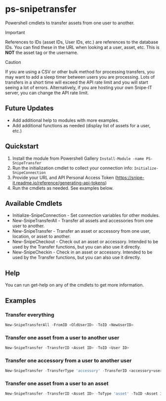 # ps-snipetransfer

Powershell cmdlets to transfer assets from one user to another.

> [!IMPORTANT]
> References to IDs (asset IDs, User IDs, etc.) are references to the database IDs. You can find these in the URL when looking at a user, asset, etc. This is **NOT** the asset tag or the username.

> [!CAUTION]
> If you are using a CSV or other bulk method for processing transfers, you may want to add a sleep timer between users you are processing. Lots of transfers in a short time will exceed the API rate limit and you will start seeing a lot of errors. Alternatively, if you are hosting your own Snipe-IT server, you can change the API rate limit.

## Future Updates

* Add additional help to modules with more examples.
* Add additional functions as needed (display list of assets for a user, etc.)

## Quickstart

1. Install the module from Powershell Gallery `Install-Module -name PS-SnipeTransfer`
2. Run the initialization cmdlet to collect your connection info: `Initialize-SnipeConnection`
3. Provide your URL and API Personal Access Token (<https://snipe-it.readme.io/reference/generating-api-tokens>)
4. Run the cmdlets as needed. See examples below.

## Available Cmdlets

* Initialize-SnipeConnection - Set connection variables for other modules.
* New-SnipeTransferAll - Transfer all assets and accessories from one user to another.
* New-SnipeTransfer - Transfer an asset or accessory from one user, location, or asset to another.
* New-SnipeCheckout - Check out an asset or accessory. Intended to be used by the Transfer functions, but you can also use it directly.
* New-SnipeCheckin - Check in an asset or accessory. Intended to be used by the Transfer functions, but you can also use it directly.

## Help

You can run get-help on any of the cmdlets to get more information.

## Examples

### Transfer everything

```powershell
New-SnipeTransferAll -FromID <OldUserID> -ToID <NewUserID>
```

### Transfer one asset from a user to another user

```powershell
New-SnipeTransfer -TransferID <Asset ID> -ToID <User ID>
```

### Transfer one accessory from a user to another user

```powershell
New-SnipeTransfer -TransferType 'accessory' -TransferID <accessory+user Pivot ID> -AccessoryID <Accessory ID> -ToID <User ID>
```

### Transfer one asset from a user to an asset

```powershell
New-SnipeTransfer -TransferID <Asset ID> -ToType 'asset' -ToID <Asset ID>
